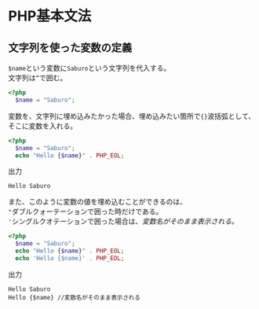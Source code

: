 # PHP基本文法
## 文字列を使った変数の定義
`$name`という変数に`Saburo`という文字列を代入する。  
文字列は`”`で囲む。
```PHP
<?php
  $name = "Saburo";
```
変数を、文字列に埋め込みたかった場合、埋め込みたい箇所で`{}`波括弧として、  
そこに変数を入れる。
```PHP
<?php
  $name = "Saburo";
  echo "Hello {$name}" . PHP_EOL;
```
出力
```
Hello Saburo
```
また、このように変数の値を埋め込むことができるのは、  
`"`ダブルクォーテーションで囲った時だけである。  
`'`シングルクオテーションで囲った場合は、*変数名がそのまま表示される。*
```PHP
<?php
  $name = "Saburo";
  echo "Hello {$name}" . PHP_EOL;
  echo 'Hello {$name}' . PHP_EOL;
```
出力
```
Hello Saburo
Hello {$name} //変数名がそのまま表示される
```
